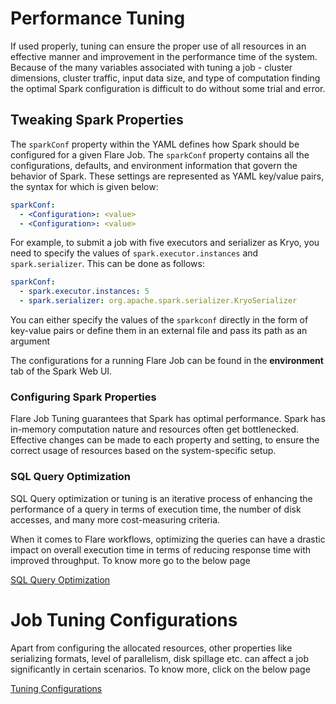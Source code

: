 # Performance Tuning

If used properly, tuning can ensure the proper use of all resources in an effective manner and improvement in the performance time of the system. Because of the many variables associated with tuning a job - cluster dimensions, cluster traffic, input data size, and type of computation finding the optimal Spark configuration is difficult to do without some trial and error.

## Tweaking Spark Properties

The `sparkConf` property within the YAML defines how Spark should be configured for a given Flare Job. The `sparkConf` property contains all the configurations, defaults, and environment information that govern the behavior of Spark. These settings are represented as YAML key/value pairs, the syntax for which is given below:

```yaml
sparkConf:
  - <Configuration>: <value>
  - <Configuration>: <value>
```

For example, to submit a job with five executors and serializer as Kryo, you need to specify the values of `spark.executor.instances` and `spark.serializer`. This can be done as follows:

```yaml
sparkConf:
  - spark.executor.instances: 5
  - spark.serializer: org.apache.spark.serializer.KryoSerializer
```

You can either specify the values of the `sparkconf` directly in the form of key-value pairs or define them in an external file and pass its path as an argument

The configurations for a running Flare Job can be found in the **environment** tab of the Spark Web UI.

### **Configuring Spark Properties**

Flare Job Tuning guarantees that Spark has optimal performance. Spark has in-memory computation nature and resources often get bottlenecked. Effective changes can be made to each property and setting, to ensure the correct usage of resources based on the system-specific setup. 

### **SQL Query Optimization**

SQL Query optimization or tuning is an iterative process of enhancing the performance of a query in terms of execution time, the number of disk accesses, and many more cost-measuring criteria.

When it comes to Flare workflows, optimizing the queries can have a drastic impact on overall execution time in terms of reducing response time with improved throughput. To know more go to the below page

[SQL Query Optimization](/resources/stacks/flare/optimizations/performance_tuning/sql_query_optimization)

# Job Tuning Configurations

Apart from configuring the allocated resources, other properties like serializing formats, level of parallelism, disk spillage etc. can affect a job significantly in certain scenarios. To know more, click on the below page

[Tuning Configurations](/resources/stacks/flare/optimizations/performance_tuning/tuning_configurations/)
